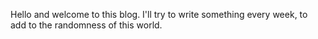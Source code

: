Hello and welcome to this blog. I'll try to write something every week, to add to the randomness of this world.